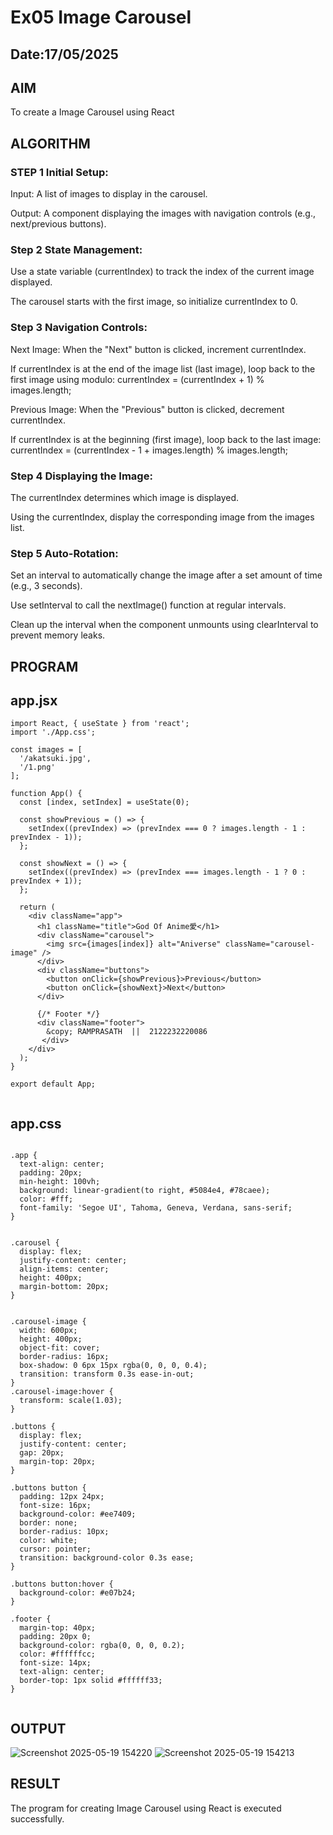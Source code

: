 # Ex05 Image Carousel
## Date:17/05/2025

## AIM
To create a Image Carousel using React 

## ALGORITHM
### STEP 1 Initial Setup:
Input: A list of images to display in the carousel.

Output: A component displaying the images with navigation controls (e.g., next/previous buttons).

### Step 2 State Management:
Use a state variable (currentIndex) to track the index of the current image displayed.

The carousel starts with the first image, so initialize currentIndex to 0.

### Step 3 Navigation Controls:
Next Image: When the "Next" button is clicked, increment currentIndex.

If currentIndex is at the end of the image list (last image), loop back to the first image using modulo:
currentIndex = (currentIndex + 1) % images.length;

Previous Image: When the "Previous" button is clicked, decrement currentIndex.

If currentIndex is at the beginning (first image), loop back to the last image:
currentIndex = (currentIndex - 1 + images.length) % images.length;

### Step 4 Displaying the Image:
The currentIndex determines which image is displayed.

Using the currentIndex, display the corresponding image from the images list.

### Step 5 Auto-Rotation:
Set an interval to automatically change the image after a set amount of time (e.g., 3 seconds).

Use setInterval to call the nextImage() function at regular intervals.

Clean up the interval when the component unmounts using clearInterval to prevent memory leaks.

## PROGRAM

## app.jsx

```
import React, { useState } from 'react';
import './App.css';

const images = [
  '/akatsuki.jpg',
  '/1.png'
];

function App() {
  const [index, setIndex] = useState(0);

  const showPrevious = () => {
    setIndex((prevIndex) => (prevIndex === 0 ? images.length - 1 : prevIndex - 1));
  };

  const showNext = () => {
    setIndex((prevIndex) => (prevIndex === images.length - 1 ? 0 : prevIndex + 1));
  };

  return (
    <div className="app">
      <h1 className="title">God Of Anime愛</h1>
      <div className="carousel">
        <img src={images[index]} alt="Aniverse" className="carousel-image" />
      </div>
      <div className="buttons">
        <button onClick={showPrevious}>Previous</button>
        <button onClick={showNext}>Next</button>
      </div>

      {/* Footer */}
      <div className="footer">
        &copy; RAMPRASATH  ||  2122232220086
       </div>
    </div>
  );
}

export default App;


```

## app.css

```
       
.app {
  text-align: center;
  padding: 20px;
  min-height: 100vh;
  background: linear-gradient(to right, #5084e4, #78caee); 
  color: #fff;
  font-family: 'Segoe UI', Tahoma, Geneva, Verdana, sans-serif;
}


.carousel {
  display: flex;
  justify-content: center;
  align-items: center;
  height: 400px;
  margin-bottom: 20px;
}


.carousel-image {
  width: 600px;
  height: 400px;
  object-fit: cover;
  border-radius: 16px;
  box-shadow: 0 6px 15px rgba(0, 0, 0, 0.4);
  transition: transform 0.3s ease-in-out;
}
.carousel-image:hover {
  transform: scale(1.03);
}

.buttons {
  display: flex;
  justify-content: center;
  gap: 20px;
  margin-top: 20px;
}

.buttons button {
  padding: 12px 24px;
  font-size: 16px;
  background-color: #ee7409;
  border: none;
  border-radius: 10px;
  color: white;
  cursor: pointer;
  transition: background-color 0.3s ease;
}

.buttons button:hover {
  background-color: #e07b24;
}

.footer {
  margin-top: 40px;
  padding: 20px 0;
  background-color: rgba(0, 0, 0, 0.2);
  color: #ffffffcc;
  font-size: 14px;
  text-align: center;
  border-top: 1px solid #ffffff33;
}


```


## OUTPUT
![Screenshot 2025-05-19 154220](https://github.com/user-attachments/assets/4d41bcc4-4d34-496d-908c-b440ebc24b5c)
![Screenshot 2025-05-19 154213](https://github.com/user-attachments/assets/337a1f47-5d83-4200-adc6-d52b5db674d8)





## RESULT
The program for creating Image Carousel using React is executed successfully.
